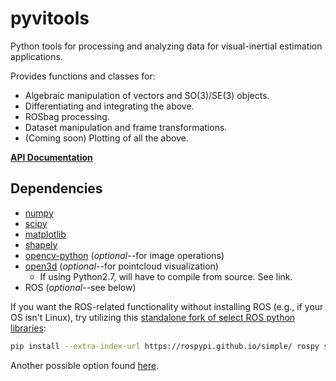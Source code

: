 # pyvitools

Python tools for processing and analyzing data for visual-inertial estimation applications.

Provides functions and classes for:

- Algebraic manipulation of vectors and SO(3)/SE(3) objects.
- Differentiating and integrating the above.
- ROSbag processing.
- Dataset manipulation and frame transformations.
- (Coming soon) Plotting of all the above.

**[API Documentation](https://goromal.github.io/pyvitools/)**

## Dependencies

- [numpy](https://numpy.org/)
- [scipy](https://www.scipy.org/)
- [matplotlib](https://matplotlib.org/)
- [shapely](https://pypi.org/project/Shapely/)
- [opencv-python](https://pypi.org/project/opencv-python/) (*optional*--for image operations)
- [open3d](http://www.open3d.org/docs/release/getting_started.html) (*optional*--for pointcloud visualization)
  - If using Python2.7, will have to compile from source. See link.
- ROS (*optional*--see below)

If you want the ROS-related functionality without installing ROS (e.g., if your OS isn't Linux), try utilizing this [standalone fork of select ROS python libraries](https://github.com/rospypi/simple):

```bash
pip install --extra-index-url https://rospypi.github.io/simple/ rospy std-msgs geometry-msgs sensor-msgs nav-msgs cv-bridge rosbag roslz4 actionlib-msgs
```

Another possible option found [here](https://discourse.ros.org/t/experimental-python-package-index-for-ros/10366/2).

